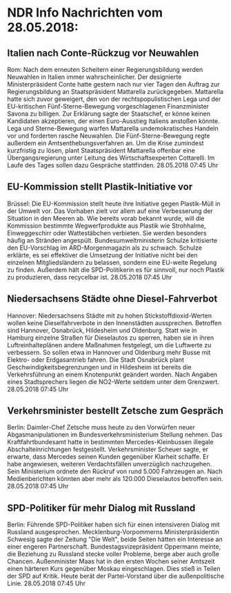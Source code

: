# NDR Info Nachrichten vom 28.05.2018:


## Italien nach Conte-Rückzug vor Neuwahlen
Rom: Nach dem erneuten Scheitern einer Regierungsbildung werden Neuwahlen in Italien immer wahrscheinlicher. Der designierte Ministerpräsident Conte hatte gestern nach nur vier Tagen den Auftrag zur Regierungsbildung an Staatspräsident Mattarella zurückgegeben. Mattarella hatte sich zuvor geweigert, den von der rechtspopulistischen Lega und der EU-kritischen Fünf-Sterne-Bewegung vorgeschlagenen Finanzminister Savona zu billigen. Zur Erklärung sagte der Staatschef, er könne keinen Kandidaten akzeptieren, der einen Euro-Ausstieg Italiens anstoßen könnte. Lega und Sterne-Bewegung warfen Mattarella undemokratisches Handeln vor und forderten rasche Neuwahlen. Die Fünf-Sterne-Bewegung regte außerdem ein Amtsenthebungsverfahren an. Um die Krise zumindest kurzfristig zu lösen, plant Staatspräsident Mattarella offenbar eine Übergangsregierung unter Leitung des Wirtschaftsexperten Cottarelli. Im Laufe des Tages sollen dazu Gespräche stattfinden. 28.05.2018 07:45 Uhr 

## EU-Kommission stellt Plastik-Initiative vor
Brüssel: Die EU-Kommission stellt heute ihre Initiative gegen Plastik-Müll in der Umwelt vor. Das Vorhaben zielt vor allem auf eine Verbesserung der Situation in den Meeren ab. Wie bereits vorab bekannt wurde, will die Kommission bestimmte Wegwerfprodukte aus Plastik wie Strohhalme, Einweggeschirr oder Wattestäbchen verbieten. Sie werden besonders häufig an Stränden angespült. Bundesumweltministerin Schulze kritisierte den EU-Vorschlag im ARD-Morgenmagazin als zu schwach. Schulze erklärte,  es sei effektiver die Umsetzung der Initiative nicht bei den einzelnen Mitgliedsländern zu belassen, sondern eine EU-weite Regelung zu finden. Außerdem hält die SPD-Politikerin es für sinnvoll, nur noch Plastik zu produzieren, dass recycelbar ist. 28.05.2018 07:45 Uhr 

## Niedersachsens Städte ohne Diesel-Fahrverbot
Hannover:	Niedersachsens Städte mit zu hohen Stickstoffdioxid-Werten wollen keine Dieselfahrverbote in den Innenstädten aussprechen. Betroffen sind Hannover, Osnabrück, Hildesheim und Oldenburg. Statt wie in Hamburg einzelne Straßen für Dieselautos zu sperren, haben sie in ihren Luftreinhalteplänen andere Maßnahmen festgelegt, um die Luftwerte zu verbessern. So sollen etwa in Hannover und Oldenburg mehr Busse mit Elektro- oder Erdgasantrieb fahren. Die Stadt Osnabrück plant Geschwindigkeitsbegrenzungen und in Hildesheim ist bereits die Verkehrsführung an einem Knotenpunkt geändert worden. Nach Angaben eines Stadtsprechers liegen die NO2-Werte seitdem unter dem Grenzwert. 28.05.2018 07:45 Uhr 

## Verkehrsminister bestellt Zetsche zum Gespräch
Berlin:	Daimler-Chef Zetsche muss heute zu den Vorwürfen neuer Abgasmanipulationen im Bundesverkehrsministerium Stellung nehmen. Das Kraftfahrtbundesamt hatte in bestimmten Mercedes-Kleinbussen illegale Abschalteinrichtungen festgestellt. Verkehrsminister Scheuer sagte, er erwarte, dass Mercedes seinen Kunden gegenüber Klarheit schaffe. Er habe angewiesen, weiteren Verdachtsfällen unverzüglich nachzugehen. Sein Ministerium ordnete den Rückruf von rund 5.000 Fahrzeugen an. Nach Medienberichten könnten aber mehr als 120.000 Dieselautos betroffen sein. 28.05.2018 07:45 Uhr 

## SPD-Politiker für mehr Dialog mit Russland
Berlin: Führende SPD-Politiker haben sich für einen intensiveren Dialog mit Russland ausgesprochen. Mecklenburg-Vorpommerns Ministerpräsidentin Schwesig sagte der Zeitung "Die Welt", beide Seiten hätten ein Interesse an einer engeren Partnerschaft. Bundestagsvizepräsident Oppermann meinte, die Beziehung zu Russland stecke voller Probleme, berge aber auch große Chancen. Außenminister Maas hat in den ersten Wochen seiner Amtszeit einen härteren Kurs gegenüber Moskau eingeschlagen. Dies stieß in Teilen der SPD auf Kritik. Heute berät der Partei-Vorstand über die außenpolitische Linie. 28.05.2018 07:45 Uhr 
